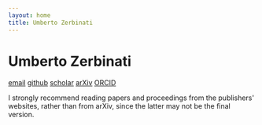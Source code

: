 ```yaml
---
layout: home
title: Umberto Zerbinati
---
```


Umberto Zerbinati
=================
[email](mailto:zerbinati@maths.ox.ac.uk)
[github](https://github.com/UZerbinati)
[scholar](https://scholar.google.com/citations?user=bLUNjmgAAAAJ&hl=en)
[arXiv](https://arxiv.org/search/?searchtype=author&query=Zerbinati%2C+U)
[ORCID](https://orcid.org/0000-0002-2577-1106)

I strongly recommend reading papers and proceedings from the publishers' websites, rather than from arXiv, since the latter may not be the final version.